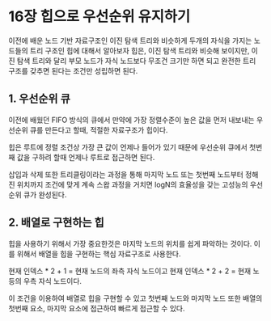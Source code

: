 # 16장 힙으로 우선순위 유지하기
이전에 배운 노드 기반 자료구조인 이진 탐색 트리와 비슷하게 두개의 자식을 가지는 노드들의 트리 구조인
힙에 대해서 알아보자 
힙은, 이진 탐색 트리와 비슷해 보이지만, 이진 탐색 트리와 달리 부모 노드가 자식 노드보다 무조건 크기만 하면 되고 완전한 트리 구조를 갖추면 된다는 조건만 성립하면 된다.

## 1. 우선순위 큐
이전에 배웠던 FIFO 방식의 큐에서 만약에 가장 정렬수준이 높은 값을 먼저 내보내는 우선순위 큐를 만든다고 할때, 적절한 자료구조가 힙이다.

힙은 루트에 정렬 조건상 가장 큰 값이 언제나 들어가 있기 때문에 우선순위 큐에서 첫번째 값을 구하려 할때 언제나 루트로 접근하면 된다.

삽입과 삭제 또한 트리클링이라는 과정을 통해 마지막 노드 또는 첫번째 노드부터 정해진 위치까지 조건에 맞게 계속 스왑 과정을 거치면 logN의 효율성을 갖는 고성능의 우선순위 큐가 완성된다.

## 2. 배열로 구현하는 힙
힙을 사용하기 위해서 가장 중요한것은 마지막 노드의 위치를 쉽게 파악하는 것이다.
이를 위해서 배열을 힙을 구현하는 핵심 자료구조로 사용한다.

현재 인덱스 * 2 + 1 = 현재 노드의 좌측 자식 노드이고
현재 인덱스 * 2 + 2 = 현재 노등의 우측 자식 노드이다.

이 조건을 이용하여 배열로 힙을 구현할 수 있고
첫번째 노드와 마지막 노드 또한 배열의 첫번째 요소, 마지막 요소에 접근하여 빠르게 접근할 수 있다.